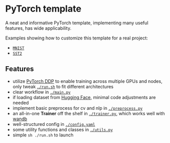 # PyTorch template

A neat and informative PyTorch template, implementing many useful features, has wide applicability.

Examples showing how to customize this template for a real project:

- [`MNIST`](./example_mnist/)
- [`SST2`](./example_sst2/)

## Features

- utilize [PyTorch DDP](https://pytorch.org/tutorials/beginner/ddp_series_intro.html)
to enable training across multiple GPUs and nodes,
only tweak [`./run.sh`](./run.sh) to fit different architectures
- clear workflow in [`./main.py`](./main.py)
- if loading dataset from [Hugging Face](https://huggingface.co/datasets),
minimal code adjustments are needed
- implement basic preprocess for cv and nlp in [`./preprocess.py`](./preprocess.py)
- an all-in-one **Trainer** off the shelf in [`./trainer.py`](./trainer.py),
which works well with [wandb](https://wandb.ai/site)
- well-structured config in [`./config.yaml`](./config.yaml)
- some utility functions and classes in [`./utils.py`](./utils.py)
- simple `sh ./run.sh` to launch